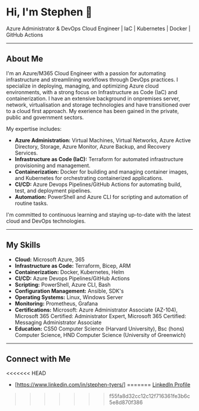 # Hi, I'm Stephen 👋

Azure Administrator & DevOps Cloud Engineer | IaC | Kubernetes | Docker | GitHub Actions

---

## About Me

I'm an Azure/M365 Cloud Engineer with a passion for automating infrastructure and streamlining workflows through DevOps practices. I specialize in deploying, managing, and optimizing Azure cloud environments, with a strong focus on Infrastructure as Code (IaC) and containerization. I have an extensive background in onpremises server, network, virtualisation and storage technologies and have transitioned over to a cloud first approach. My exerience has been gained in the private, public and government sectors. 

My expertise includes:

* **Azure Administration:** Virtual Machines, Virtual Networks, Azure Active Directory, Storage, Azure Monitor, Azure Backup, and Recovery Services.
* **Infrastructure as Code (IaC):** Terraform for automated infrastructure provisioning and management.
* **Containerization:** Docker for building and managing container images, and Kubernetes for orchestrating containerized applications.
* **CI/CD:** Azure Devops Pipelines/GitHub Actions for automating build, test, and deployment pipelines.
* **Automation:** PowerShell and Azure CLI for scripting and automation of routine tasks.

I'm committed to continuous learning and staying up-to-date with the latest cloud and DevOps technologies.

---


## My Skills

* **Cloud:** Microsoft Azure, 365
* **Infrastructure as Code:** Terraform, Bicep, ARM
* **Containerization:** Docker, Kubernetes, Helm
* **CI/CD:** Azure Devops Pipelines/GitHub Actions
* **Scripting:** PowerShell, Azure CLI, Bash
* **Configuration Management:** Ansible, SDK's
* **Operating Systems:** Linux, Windows Server
* **Monitoring:** Prometheus, Grafana
* **Certifications:** Microsoft: Azure Administrator Associate (AZ-104), Microsoft 365 Certified: Administrator Expert, Microsoft 365 Certified: Messaging Administrator Associate
* **Education:** CS50 Computer Science (Harvard University), Bsc (hons) Computer Science, HND Computer Science (University of Greenwich)

---

## Connect with Me

<<<<<<< HEAD
* [https://www.linkedin.com/in/stephen-tyers/]
=======
[LinkedIn Profile](https://www.linkedin.com/in/stephen-tyers/)
>>>>>>> f55fa8d32cc12c12f716361fe3b6c5e8d870f386

